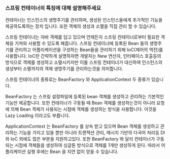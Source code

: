 ### 스프링 컨테이너의 특징에 대해 설명해주세요

컨테이너는 인스턴스의 생명주기를 관리하며, 생성된 인스턴스들에게 추가적인 기능을 제공하도록하는 장치 입니다. 또한 객체의 생성과 소멸을 직접 관리 할 수 있습니다.

스프링 컨테이너는 자바 객체를 담고 있으며 언제든지 스프링 컨테이너로부터 필요한 객체응 가져와 사용할 수 있도록 해줍니다.
스프링 컨테이너에 등록된 Bean 들의 생명주기를 관리하고 어플리케이션을 구성하는 Bean들을 관리하기 위해 IoC(제어의 역전)를 사용합니다.
IoC란 간략하게 설명하자면 개발자는 New 연산자, 인터페이스 호출등의 방식으로 객체를 생성하고 소멸시키지만 이를 스프링 컨테이너가 대신하여 인스턴스의 생성부터 소멸까지의 객체 생명주기를 관리하는것을 의미합니다.

 스프링 컨테이너의 종류로는 BeanFactory 와 ApplicationContext 두 종류가 있습니다.
 
 BeanFactory 는 스프링 설정파일에 등록된 bean 객체를 생성하고 관리하는 기본적인 기능만 제공합니다. 또한 컨테이너가 구동될 때 Bean 객체를 생성하는것이 아니라 요청에 의해 Bean 객체가 사용되는 시점에 객체를 생성하는 방식을 사용합니다. 이것을 Lazy Loading 이라고도 부릅니다.
 
 ApplicationContext 는 BeanFactory 를 상속 받고 있으며 Bean 객체를 생성하고 관리하는 기능을 가지고 있을 뿐만 아니라 트랜잭션 관리, 메시지 기반의 다국어 처리등 DI 와 IoC 외에도 많은 부분을 지원하고있다.
 또한 BeanFactory 와 달리 컨테이너가 구동되는 시점에 객체들을 생성하여 싱글톤 방식으로 객체를 1개만 생성하게 된다. 따라서 어플리케이션 실행 후에는 Bean 을 지연 없이 얻을 수 있습니다.